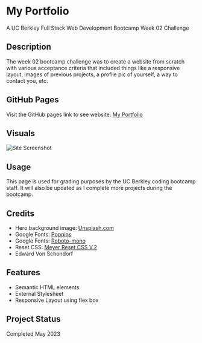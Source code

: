 # My Portfolio
A UC Berkley Full Stack Web Development Bootcamp Week 02 Challenge

## Description

The week 02 bootcamp challenge was to create a website from scratch with various acceptance criteria that included things like a responsive layout, images of previous projects, a profile pic of yourself, a way to contact you, etc. 

## GitHub Pages

Visit the GitHub pages link to see website: [My Portfolio](https://torvec.github.io/portfolio_v1/)

## Visuals

![Site Screenshot](./assets/img/fullSitescreenshot.png)

## Usage

This page is used for grading purposes by the UC Berkley coding bootcamp staff. It will also be updated as I complete more projects during the bootcamp.

## Credits

- Hero background image: [Unsplash.com](https://unsplash.com/photos/y6NyYpl89JM)
- Google Fonts: [Poppins](https://fonts.google.com/specimen/Poppins?query=poppins)
- Google Fonts: [Roboto-mono](https://fonts.google.com/specimen/Roboto+Mono?query=roboto)
- Reset CSS: [Meyer Reset CSS V.2](http://meyerweb.com/eric/tools/css/reset/)
- Edward Von Schondorf

## Features

- Semantic HTML elements
- External Stylesheet
- Responsive Layout using flex box

## Project Status

Completed May 2023